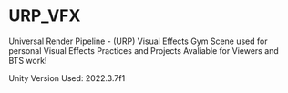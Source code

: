 # URP_VFX
Universal Render Pipeline - (URP) Visual Effects Gym Scene used for personal Visual Effects Practices and Projects Avaliable for Viewers and BTS work!

Unity Version Used: 2022.3.7f1
